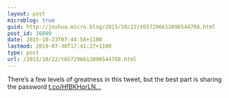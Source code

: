 ```yaml
---
layout: post
microblog: true
guid: http://joshua.micro.blog/2015/10/22/t657296612096544768.html
post_id: 36809
date: 2015-10-23T07:44:58+1100
lastmod: 2019-07-30T17:41:27+1100
type: post
url: /2015/10/22/t657296612096544768.html
---
```

There’s a few levels of greatness in this tweet, but the best part is sharing the password [t.co/HfBKHqrLN...](https://t.co/HfBKHqrLNH)
